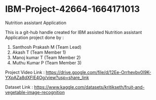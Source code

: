 # IBM-Project-42664-1664171013
Nutrition assistant Application

This is a git-hub handle created for IBM assisted Nutrition assistant Application project done by :

1. Santhosh Prakash M (Team Lead)
2. Akash T (Team Member 1)
3. Manoj kumar T (Team Member 2)
4. Muthu Kumar P (Team Member 3)

Project Video Link : https://drive.google.com/file/d/12Ee-Orrhevbv0l9K-YXpAZa8dXFlE4Og/view?usp=share_link

Dataset Link : https://www.kaggle.com/datasets/kritikseth/fruit-and-vegetable-image-recognition

